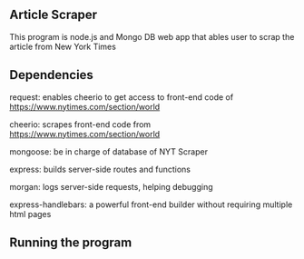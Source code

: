 
## Article Scraper
This program is node.js and Mongo DB web app that ables user to scrap the article from New York Times

## Dependencies

request: enables cheerio to get access to front-end code of https://www.nytimes.com/section/world

cheerio: scrapes front-end code from https://www.nytimes.com/section/world

mongoose: be in charge of database of NYT Scraper

express: builds server-side routes and functions

morgan: logs server-side requests, helping debugging

express-handlebars: a powerful front-end builder without requiring multiple html pages
	
## Running the program

